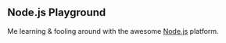 ## Node.js Playground
Me learning & fooling around with the awesome [Node.js](http://nodejs.org/) platform.